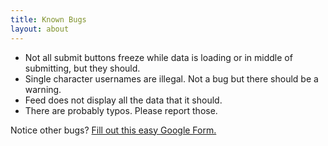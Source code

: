 ```yaml
---
title: Known Bugs
layout: about
---
```


- Not all submit buttons freeze while data is loading or in middle of submitting, but they should.
- Single character usernames are illegal. Not a bug but there should be a warning.
- Feed does not display all the data that it should.
- There are probably typos. Please report those.

Notice other bugs? [Fill out this easy Google Form.](https://docs.google.com/forms/d/e/1FAIpQLSfKj4FlApgfM-Kc4rYwAxNQslBMS9rk-DdfowMa5qcHlRYhew/viewform?usp=sf_link)
